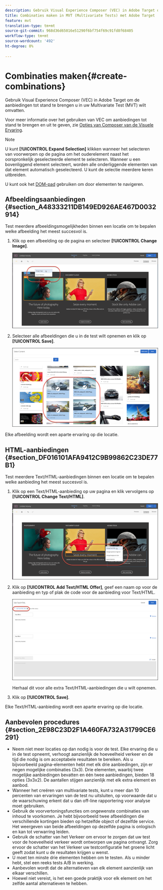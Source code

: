 ```yaml
---
description: Gebruik Visual Experience Composer (VEC) in Adobe Target om de aanbiedingen tot stand te brengen u in uw Multivariate Test (MVT) wilt omvatten.
title: Combinaties maken in MVT (Multivariate Tests) met Adobe Target
feature: mvt
translation-type: tm+mt
source-git-commit: 968d36d65016e51290f6bf754f69c91fd8f68405
workflow-type: tm+mt
source-wordcount: '492'
ht-degree: 0%

---
```



# Combinaties maken{#create-combinations}

Gebruik Visual Experience Composer (VEC) in Adobe Target om de aanbiedingen tot stand te brengen u in uw Multivariate Test (MVT) wilt omvatten.

Voor meer informatie over het gebruiken van VEC om aanbiedingen tot stand te brengen en uit te geven, zie [Opties van Composer van de Visuele Ervaring](/help/c-experiences/c-visual-experience-composer/viztarget-options.md).

>[!NOTE]
>
>U kunt **[!UICONTROL Expand Selection]** klikken wanneer het selecteren van voorwerpen op de pagina om het ouderelement naast het oorspronkelijk geselecteerde element te selecteren. Wanneer u een bovenliggend element selecteert, worden alle onderliggende elementen van dat element automatisch geselecteerd. U kunt de selectie meerdere keren uitbreiden.
>
>U kunt ook het [DOM-pad](/help/c-experiences/c-visual-experience-composer/viztarget-options.md#dom-path) gebruiken om door elementen te navigeren.

## Afbeeldingsaanbiedingen {#section_A48333211DB149ED926AE467D0032914}

Test meerdere afbeeldingsmogelijkheden binnen een locatie om te bepalen welke afbeelding het meest succesvol is.

1. Klik op een afbeelding op de pagina en selecteer **[!UICONTROL Change Image]**.

   ![Afbeelding wijzigen, optie](/help/c-activities/c-multivariate-testing/t-create-multivariate-test/assets/changeimage.png)

1. Selecteer alle afbeeldingen die u in de test wilt opnemen en klik op **[!UICONTROL Save]**.

   ![Dialoogvenster Inhoud selecteren voor het toevoegen van afbeeldingen](/help/c-activities/c-multivariate-testing/t-create-multivariate-test/assets/addimage.png)

Elke afbeelding wordt een aparte ervaring op die locatie.

## HTML-aanbiedingen {#section_DF016101AFA9412C9B99862C23DE77B1}

Test meerdere Text/HTML-aanbiedingen binnen een locatie om te bepalen welke aanbieding het meest succesvol is.

1. Klik op een Text/HTML-aanbieding op uw pagina en klik vervolgens op **[!UICONTROL Change Text/HTML]**.

   ![Tekst/HTML wijzigen](/help/c-activities/c-multivariate-testing/t-create-multivariate-test/assets/changehtml.png)

1. Klik op **[!UICONTROL Add Text/HTML Offer]**, geef een naam op voor de aanbieding en typ of plak de code voor de aanbieding voor Text/HTML.

   ![Aanbiedingen bewerken](/help/c-activities/c-multivariate-testing/t-create-multivariate-test/assets/editoffers.png)

   Herhaal dit voor alle extra Text/HTML-aanbiedingen die u wilt opnemen.

1. Klik op **[!UICONTROL Save]**.

Elke Text/HTML-aanbieding wordt een aparte ervaring op die locatie.

## Aanbevolen procedures {#section_2E98C23D2F1A460FA732A31799CE6291}

* Neem niet meer locaties op dan nodig is voor de test. Elke ervaring die u in de test opneemt, verhoogt aanzienlijk de hoeveelheid verkeer en de tijd die nodig is om acceptabele resultaten te bereiken. Als u bijvoorbeeld pagina-elementen hebt met elk drie aanbiedingen, zijn er negen mogelijke combinaties (3x3). Drie elementen, waarbij twee mogelijke aanbiedingen bevatten en één twee aanbiedingen, bieden 18 opties (3x3x2). De aantallen stijgen aanzienlijk met elk extra element en aanbod.
* Wanneer het creëren van multivariate tests, kunt u meer dan 10 percenten van ervaringen van de test nu uitsluiten, op voorwaarde dat u de waarschuwing erkent dat u dan off-line rapportering voor analyse moet gebruiken.
* Gebruik de voorvertoningsfuncties om ongewenste combinaties van inhoud te voorkomen. Je hebt bijvoorbeeld twee afbeeldingen die verschillende kortingen bieden op hetzelfde object of dezelfde service. Het weergeven van beide afbeeldingen op dezelfde pagina is onlogisch en kan tot verwarring leiden.
* Gebruik de schatter van het Verkeer om ervoor te zorgen dat uw test voor de hoeveelheid verkeer wordt ontworpen uw pagina ontvangt. Zorg ervoor de schatter van het Verkeer uw testconfiguratie het groene licht geeft zodat kunt u de resultaten krijgen u wenst.
* U moet ten minste drie elementen hebben om te testen. Als u minder hebt, stel een reeks tests A/B in werking.
* Aanbevolen wordt dat de alternatieven van elk element aanzienlijk van elkaar verschillen.
* Hoewel niet vereist, is het een goede praktijk voor elk element om het zelfde aantal alternatieven te hebben.

